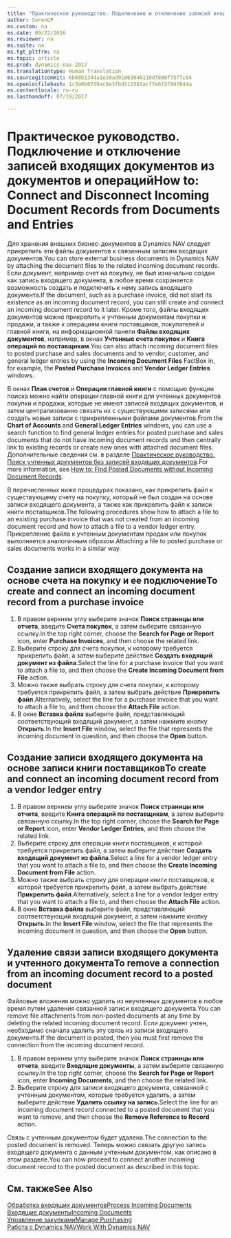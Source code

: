 ```yaml
---
title: "Практическое руководство. Подключение и отключение записей входящих документов из документов и операций"
author: SorenGP
ms.custom: na
ms.date: 09/22/2016
ms.reviewer: na
ms.suite: na
ms.tgt_pltfrm: na
ms.topic: article
ms.prod: dynamics-nav-2017
ms.translationtype: Human Translation
ms.sourcegitcommit: 6b60b1344a1e18ad91863046110df880f75f7c04
ms.openlocfilehash: 1c3a0b07d9ac8e3fbd111583acf7e6f378d7644a
ms.contentlocale: ru-ru
ms.lasthandoff: 07/19/2017

---
```


# <a name="how-to-connect-and-disconnect-incoming-document-records-from-documents-and-entries"></a><span data-ttu-id="8031d-102">Практическое руководство. Подключение и отключение записей входящих документов из документов и операций</span><span class="sxs-lookup"><span data-stu-id="8031d-102">How to: Connect and Disconnect Incoming Document Records from Documents and Entries</span></span>
<span data-ttu-id="8031d-103">Для хранения внешних бизнес-документов в Dynamics NAV следует прикрепить эти файлы документов к связанным записям входящих документов.</span><span class="sxs-lookup"><span data-stu-id="8031d-103">You can store external business documents in Dynamics NAV by attaching the document files to the related incoming document records.</span></span> <span data-ttu-id="8031d-104">Если документ, например счет на покупку, не был изначально создан как запись входящего документа, в любое время сохраняется возможность создать и подключить к нему запись входящего документа.</span><span class="sxs-lookup"><span data-stu-id="8031d-104">If the document, such as a purchase invoice, did not start its existence as an incoming document record, you can still create and connect an incoming document record to it later.</span></span> <span data-ttu-id="8031d-105">Кроме того, файлы входящих документов можно прикрепить к учтенным документам покупки и продажи, а также к операциям книги поставщиков, покупателей и главной книги, на информационной панели **Файлы входящих документов**, например, в окнах **Учтенные счета покупок** и **Книга операций по поставщикам**.</span><span class="sxs-lookup"><span data-stu-id="8031d-105">You can also attach incoming document files to posted purchase and sales documents and to vendor, customer, and general ledger entries by using the **Incoming Document Files** FactBox in, for example, the **Posted Purchase Invoices** and **Vendor Ledger Entries** windows.</span></span>

<span data-ttu-id="8031d-106">В окнах **План счетов** и **Операции главной книги** с помощью функции поиска можно найти операции главной книги для учтенных документов покупки и продажи, которые не имеют записей входящих документов, и затем централизованно связать их с существующими записями или создать новые записи с прикрепленными файлами документов.</span><span class="sxs-lookup"><span data-stu-id="8031d-106">From the **Chart of Accounts** and **General Ledger Entries** windows, you can use a search function to find general ledger entries for posted purchase and sales documents that do not have incoming document records and then centrally link to existing records or create new ones with attached document files.</span></span> <span data-ttu-id="8031d-107">Дополнительные сведения см. в разделе [Практическое руководство. Поиск учтенных документов без записей входящих документов](across-how-find-posted-documents-without-income-document-records.md).</span><span class="sxs-lookup"><span data-stu-id="8031d-107">For more information, see [How to: Find Posted Documents without Incoming Document Records](across-how-find-posted-documents-without-income-document-records.md).</span></span>

<span data-ttu-id="8031d-108">В перечисленных ниже процедурах показано, как прикрепить файл к существующему счету на покупку, который не был создан на основе записи входящего документа, а также как прикрепить файл к записи книги поставщиков.</span><span class="sxs-lookup"><span data-stu-id="8031d-108">The following procedures show how to attach a file to an existing purchase invoice that was not created from an incoming document record and how to attach a file to a vendor ledger entry.</span></span> <span data-ttu-id="8031d-109">Прикрепление файла к учтенным документам продаж или покупок выполняется аналогичным образом.</span><span class="sxs-lookup"><span data-stu-id="8031d-109">Attaching a file to posted purchase or sales documents works in a similar way.</span></span>

## <a name="to-create-and-connect-an-incoming-document-record-from-a-purchase-invoice"></a><span data-ttu-id="8031d-110">Создание записи входящего документа на основе счета на покупку и ее подключение</span><span class="sxs-lookup"><span data-stu-id="8031d-110">To create and connect an incoming document record from a purchase invoice</span></span>
1. <span data-ttu-id="8031d-111">В правом верхнем углу выберите значок **Поиск страницы или отчета**, введите **Счета покупок**, а затем выберите связанную ссылку.</span><span class="sxs-lookup"><span data-stu-id="8031d-111">In the top right corner, choose the **Search for Page or Report** icon, enter **Purchase Invoices**, and then choose the related link.</span></span>
2. <span data-ttu-id="8031d-112">Выберите строку для счета покупки, к которому требуется прикрепить файл, а затем выберите действие **Создать входящий документ из файла**.</span><span class="sxs-lookup"><span data-stu-id="8031d-112">Select the line for a purchase invoice that you want to attach a file to, and then choose the **Create Incoming Document from File** action.</span></span>
3. <span data-ttu-id="8031d-113">Можно также выбрать строку для счета покупки, к которому требуется прикрепить файл, а затем выбрать действие **Прикрепить файл**.</span><span class="sxs-lookup"><span data-stu-id="8031d-113">Alternatively, select the line for a purchase invoice that you want to attach a file to, and then choose the **Attach File** action.</span></span>
4. <span data-ttu-id="8031d-114">В окне **Вставка файла** выберите файл, представляющий соответствующий входящий документ, а затем нажмите кнопку **Открыть**.</span><span class="sxs-lookup"><span data-stu-id="8031d-114">In the **Insert File** window, select the file that represents the incoming document in question, and then choose the **Open** button.</span></span>

## <a name="to-create-and-connect-an-incoming-document-record-from-a-vendor-ledger-entry"></a><span data-ttu-id="8031d-115">Создание записи входящего документа на основе записи книги поставщиков</span><span class="sxs-lookup"><span data-stu-id="8031d-115">To create and connect an incoming document record from a vendor ledger entry</span></span>
1. <span data-ttu-id="8031d-116">В правом верхнем углу выберите значок **Поиск страницы или отчета**, введите **Книга операций по поставщикам**, а затем выберите связанную ссылку.</span><span class="sxs-lookup"><span data-stu-id="8031d-116">In the top right corner, choose the **Search for Page or Report** icon, enter **Vendor Ledger Entries**, and then choose the related link.</span></span>
2. <span data-ttu-id="8031d-117">Выберите строку для операции книги поставщиков, к которой требуется прикрепить файл, а затем выберите действие **Создать входящий документ из файла**.</span><span class="sxs-lookup"><span data-stu-id="8031d-117">Select a line for a vendor ledger entry that you want to attach a file to, and then choose the **Create Incoming Document from File** action.</span></span>
3. <span data-ttu-id="8031d-118">Можно также выбрать строку для операции книги поставщиков, к которой требуется прикрепить файл, а затем выбрать действие **Прикрепить файл**.</span><span class="sxs-lookup"><span data-stu-id="8031d-118">Alternatively, select a line for a vendor ledger entry that you want to attach a file to, and then choose the **Attach File** action.</span></span>
4. <span data-ttu-id="8031d-119">В окне **Вставка файла** выберите файл, представляющий соответствующий входящий документ, а затем нажмите кнопку **Открыть**.</span><span class="sxs-lookup"><span data-stu-id="8031d-119">In the **Insert File** window, select the file that represents the incoming document in question, and then choose the **Open** button.</span></span>

## <a name="to-remove-a-connection-from-an-incoming-document-record-to-a-posted-document"></a><span data-ttu-id="8031d-120">Удаление связи записи входящего документа и учтенного документа</span><span class="sxs-lookup"><span data-stu-id="8031d-120">To remove a connection from an incoming document record to a posted document</span></span>
<span data-ttu-id="8031d-121">Файловые вложения можно удалить из неучтенных документов в любое время путем удаления связанной записи входящего документа.</span><span class="sxs-lookup"><span data-stu-id="8031d-121">You can remove file attachments from non-posted documents at any time by deleting the related incoming document record.</span></span> <span data-ttu-id="8031d-122">Если документ учтен, необходимо сначала удалить эту связь из записи входящего документа.</span><span class="sxs-lookup"><span data-stu-id="8031d-122">If the document is posted, then you must first remove the connection from the incoming document record.</span></span>

1. <span data-ttu-id="8031d-123">В правом верхнем углу выберите значок **Поиск страницы или отчета**, введите **Входящие документы**, а затем выберите связанную ссылку.</span><span class="sxs-lookup"><span data-stu-id="8031d-123">In the top right corner, choose the **Search for Page or Report** icon, enter **Incoming Documents**, and then choose the related link.</span></span>
2. <span data-ttu-id="8031d-124">Выберите строку для записи входящего документа, связанной с учтенным документом, которые требуется удалить, а затем выберите действие **Удалить ссылку на запись**.</span><span class="sxs-lookup"><span data-stu-id="8031d-124">Select the line for an incoming document record connected to a posted document that you want to remove, and then choose the **Remove Reference to Record** action.</span></span>

<span data-ttu-id="8031d-125">Связь с учтенным документом будет удалена.</span><span class="sxs-lookup"><span data-stu-id="8031d-125">The connection to the posted document is removed.</span></span> <span data-ttu-id="8031d-126">Теперь можно связать другую запись входящего документа с данным учтенным документом, как описано в этом разделе.</span><span class="sxs-lookup"><span data-stu-id="8031d-126">You can now proceed to connect another incoming document record to the posted document as described in this topic.</span></span>

## <a name="see-also"></a><span data-ttu-id="8031d-127">См. также</span><span class="sxs-lookup"><span data-stu-id="8031d-127">See Also</span></span>  
[<span data-ttu-id="8031d-128">Обработка входящих документов</span><span class="sxs-lookup"><span data-stu-id="8031d-128">Process Incoming Documents</span></span>](across-process-income-documents.md)  
[<span data-ttu-id="8031d-129">Входящие документы</span><span class="sxs-lookup"><span data-stu-id="8031d-129">Incoming Documents</span></span>](across-income-documents.md)  
[<span data-ttu-id="8031d-130">Управление закупками</span><span class="sxs-lookup"><span data-stu-id="8031d-130">Manage Purchasing</span></span>](purchasing-manage-purchasing.md)  
[<span data-ttu-id="8031d-131">Работа с Dynamics NAV</span><span class="sxs-lookup"><span data-stu-id="8031d-131">Work With Dynamics NAV</span></span>](ui-work-product.md)

